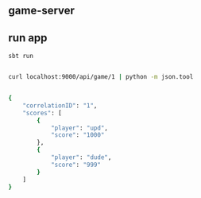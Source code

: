 game-server
-----------

run app
-------

```
sbt run
```

```bash

curl localhost:9000/api/game/1 | python -m json.tool


{
    "correlationID": "1",
    "scores": [
        {
            "player": "upd",
            "score": "1000"
        },
        {
            "player": "dude",
            "score": "999"
        }
    ]
}

```